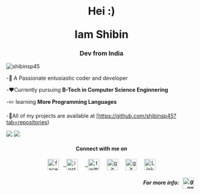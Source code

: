 <h1 align="center">Hei :)  </p>
 Iam Shibin </h1>
<h3 align="center">  Dev from India </h3>

<p align="left"> <img src="https://komarev.com/ghpvc/?username=shibinsp45" alt="shibinsp45" /> </p>

-💬 A Passionate entusiastic coder and developer

-:heart:Currently pursuing  **B-Tech in  Computer Science Enginnering**

-:pencil2: learning **More Programming  Languages**

-:pushpin:All of my projects are available at [https://github.com/shibinsp45?tab=repositories)



<img src="https://github-readme-stats.vercel.app/api?username=shibinsp45">

<img src="https://github-readme-stats.vercel.app/api/top-langs/?username=shibinsp45&amp;">

<h4 align="center">Connect with me on</h4>
<p align="center">
<a href="https://www.facebook.com/shibinsp45/" target="blank"><img align="center" src="https://cdn.jsdelivr.net/npm/simple-icons@3.0.1/icons/facebook.svg" alt="facebook" height="30" width="30" /></a> &nbsp;
<a href="https://www.instagram.com/shibinsp45/" target="blank"> &nbsp <img align="center" src="https://cdn.jsdelivr.net/npm/simple-icons@3.0.1/icons/instagram.svg" alt="instagram" height="30" width="30" /></a> &nbsp;&nbsp;&nbsp;
 <a href="https://www.twitter.com/shibinsp45/" target="blank"> &nbsp <img align="center" src="https://cdn.jsdelivr.net/npm/simple-icons@3.0.1/icons/twitter.svg" alt="twitter" height="30" width="30" /></a> &nbsp;&nbsp;&nbsp;
<a href="https://github.com/shibinsp45/" target="blank"><img align="center" src="https://cdn.jsdelivr.net/npm/simple-icons@3.0.1/icons/github.svg" alt="git" height="30" width="30" /></a> &nbsp;&nbsp;&nbsp;
<a href="mailto:shibinsp45gmail.com" target="blank"><img align="center" src="https://cdn.jsdelivr.net/npm/simple-icons@3.0.1/icons/gmail.svg" alt="git" height="30" width="30" /></a> &nbsp;&nbsp;&nbsp;
<a href="https://www.linkedin.com/in/shibin-sp-24279a16b" target="blank"><img align="center" src="https://cdn.jsdelivr.net/npm/simple-icons@3.0.1/icons/linkedin.svg" alt="LinkedIn" height="30" width="30" /></a>
 
<h5 align="right">For more info:  &nbsp; <a href="https://about.me/shibinsp45/shibinsp45/" target="blank"><img align="center" src="https://cdn.jsdelivr.net/npm/simple-icons@3.0.1/icons/google.svg" alt="google" height="30" width="30" /></a> &nbsp; </h5>

